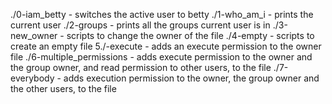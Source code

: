 ./0-iam_betty - switches the active user to betty
./1-who_am_i - prints the current user
./2-groups - prints all the groups current user is in
./3-new_owner - scripts to change the owner of the file
./4-empty - scripts to create an empty file
5./-execute - adds an execute permission to the owner file
./6-multiple_permissions - adds execute permission to the owner and the group owner, and read permission to other users, to the file
./7-everybody - adds execution permission to the owner, the group owner and the other users, to the file
